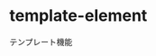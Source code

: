 # template-element
テンプレート機能

<template> タグ内に書かれたHTMLコードは、一切評価されない


出力されたHTML
```html

<!DOCTYPE html>
<html lang="en">

<head>
  <meta charset="UTF-8">
  <meta name="viewport" content="width=device-width, initial-scale=1.0">
  <script src="./index.js"></script>
  <title>template-element</title>
</head>

<body>
  <main>
    <div id="contents">
      HTMLの初期文書が完全に読み込まれ解釈された時点でjsが動き、挿入されます


    </div>
    <template id="textTemplate">
      <h1>テキストテスト</h1>
    </template>
  </main>
</body>

</html>
```

JavaScriptでDOM読み込み後に挿入しているため、HTMLとして出力されない